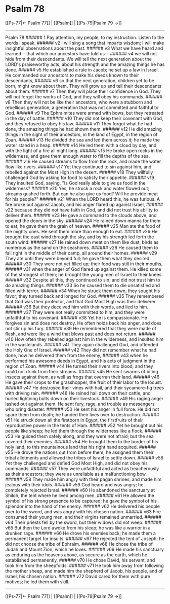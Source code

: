 # Psalm 78

[[Ps-77|← Psalm 77]] | [[Psalm]] | [[Ps-79|Psalm 79 →]]
***

Psalm 78 ###### 1 Pay attention, my people, to my instruction. Listen to the words I speak. ###### v2 I will sing a song that imparts wisdom; I will make insightful observations about the past. ###### v3 What we have heard and learned-- that which our ancestors have told us-- ###### v4 we will not hide from their descendants. We will tell the next generation about the LORD's praiseworthy acts, about his strength and the amazing things he has done. ###### v5 He established a rule in Jacob; he set up a law in Israel. He commanded our ancestors to make his deeds known to their descendants, ###### v6 so that the next generation, children yet to be born, might know about them. They will grow up and tell their descendants about them. ###### v7 Then they will place their confidence in God. They will not forget the works of God, and they will obey his commands. ###### v8 Then they will not be like their ancestors, who were a stubborn and rebellious generation, a generation that was not committed and faithful to God. ###### v9 The Ephraimites were armed with bows, but they retreated in the day of battle. ###### v10 They did not keep their covenant with God, and they refused to obey his law. ###### v11 They forgot what he had done, the amazing things he had shown them. ###### v12 He did amazing things in the sight of their ancestors, in the land of Egypt, in the region of Zoan. ###### v13 He divided the sea and led them across it; he made the water stand in a heap. ###### v14 He led them with a cloud by day, and with the light of a fire all night long. ###### v15 He broke open rocks in the wilderness, and gave them enough water to fill the depths of the sea. ###### v16 He caused streams to flow from the rock, and made the water flow like rivers. ###### v17 Yet they continued to sin against him, and rebelled against the Most High in the desert. ###### v18 They willfully challenged God by asking for food to satisfy their appetite. ###### v19 They insulted God, saying, "Is God really able to give us food in the wilderness? ###### v20 Yes, he struck a rock and water flowed out; streams gushed forth. But can he also give us food? Will he provide meat for his people?" ###### v21 When the LORD heard this, he was furious. A fire broke out against Jacob, and his anger flared up against Israel, ###### v22 because they did not have faith in God, and did not trust his ability to deliver them. ###### v23 He gave a command to the clouds above, and opened the doors in the sky. ###### v24 He rained down manna for them to eat; he gave them the grain of heaven. ###### v25 Man ate the food of the mighty ones. He sent them more than enough to eat. ###### v26 He brought the east wind through the sky, and by his strength led forth the south wind. ###### v27 He rained down meat on them like dust, birds as numerous as the sand on the seashores. ###### v28 He caused them to fall right in the middle of their camp, all around their homes. ###### v29 They ate until they were beyond full; he gave them what they desired. ###### v30 They were not yet filled up; their food was still in their mouths, ###### v31 when the anger of God flared up against them. He killed some of the strongest of them; he brought the young men of Israel to their knees. ###### v32 Despite all this, they continued to sin, and did not trust him to do amazing things. ###### v33 So he caused them to die unsatisfied and filled with terror. ###### v34 When he struck them down, they sought his favor; they turned back and longed for God. ###### v35 They remembered that God was their protector, and that God Most High was their deliverer. ###### v36 But they deceived him with their words, and lied to him. ###### v37 They were not really committed to him, and they were unfaithful to his covenant. ###### v38 Yet he is compassionate. He forgives sin and does not destroy. He often holds back his anger, and does not stir up his fury. ###### v39 He remembered that they were made of flesh, and were like a wind that blows past and does not return. ###### v40 How often they rebelled against him in the wilderness, and insulted him in the wastelands. ###### v41 They again challenged God, and offended the Holy One of Israel. ###### v42 They did not remember what he had done, how he delivered them from the enemy, ###### v43 when he performed his awesome deeds in Egypt, and his acts of judgment in the region of Zoan. ###### v44 He turned their rivers into blood, and they could not drink from their streams. ###### v45 He sent swarms of biting insects against them, as well as frogs that overran their land. ###### v46 He gave their crops to the grasshopper, the fruit of their labor to the locust. ###### v47 He destroyed their vines with hail, and their sycamore-fig trees with driving rain. ###### v48 He rained hail down on their cattle, and hurled lightning bolts down on their livestock. ###### v49 His raging anger lashed out against them. He sent fury, rage, and trouble as messengers who bring disaster. ###### v50 He sent his anger in full force. He did not spare them from death; he handed their lives over to destruction. ###### v51 He struck down all the firstborn in Egypt, the firstfruits of their reproductive power in the tents of Ham. ###### v52 Yet he brought out his people like sheep; he led them through the wilderness like a flock. ###### v53 He guided them safely along, and they were not afraid; but the sea covered their enemies. ###### v54 He brought them to the border of his holy land, to this mountainous land that his right hand acquired. ###### v55 He drove the nations out from before them; he assigned them their tribal allotments and allowed the tribes of Israel to settle down. ###### v56 Yet they challenged and defied God Most High, and did not obey his commands. ###### v57 They were unfaithful and acted as treacherously as their ancestors; they were as unreliable as a malfunctioning bow. ###### v58 They made him angry with their pagan shrines, and made him jealous with their idols. ###### v59 God heard and was angry; he completely rejected Israel. ###### v60 He abandoned the sanctuary at Shiloh, the tent where he lived among men. ###### v61 He allowed the symbol of his strong presence to be captured; he gave the symbol of his splendor into the hand of the enemy. ###### v62 He delivered his people over to the sword, and was angry with his chosen nation. ###### v63 Fire consumed their young men, and their virgins remained unmarried. ###### v64 Their priests fell by the sword, but their widows did not weep. ###### v65 But then the Lord awoke from his sleep; he was like a warrior in a drunken rage. ###### v66 He drove his enemies back; he made them a permanent target for insults. ###### v67 He rejected the tent of Joseph; he did not choose the tribe of Ephraim. ###### v68 He chose the tribe of Judah and Mount Zion, which he loves. ###### v69 He made his sanctuary as enduring as the heavens above, as secure as the earth, which he established permanently. ###### v70 He chose David, his servant, and took him from the sheepfolds. ###### v71 He took him away from following the mother sheep, and made him the shepherd of Jacob, his people, and of Israel, his chosen nation. ###### v72 David cared for them with pure motives; he led them with skill.

***
[[Ps-77|← Psalm 77]] | [[Psalm]] | [[Ps-79|Psalm 79 →]]
